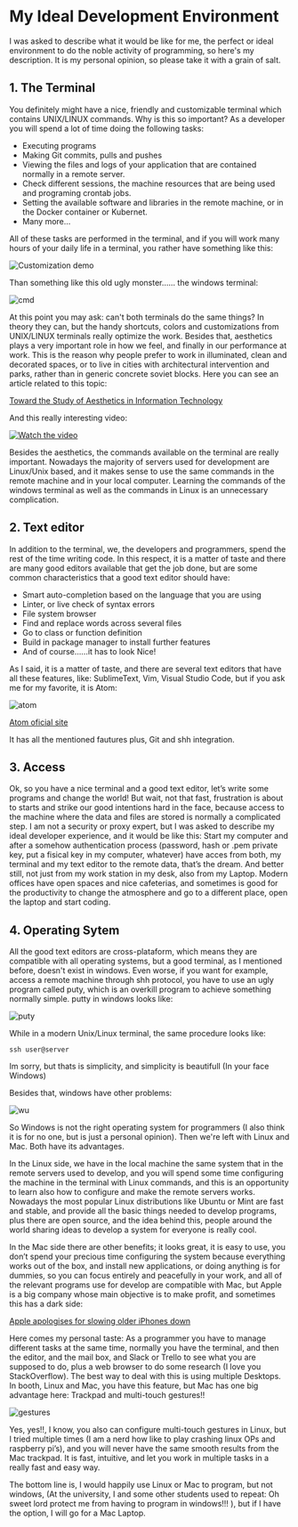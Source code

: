 # My Ideal Development Environment

I was asked to describe what it would be like for me, the perfect or ideal environment to do the noble activity of programming, so here's my description. It is my personal opinion, so please take it with a grain of salt.

## 1.	The Terminal
You definitely might have a nice, friendly and customizable terminal which contains UNIX/LINUX 
commands. Why is this so important? As a developer you will spend a lot of time doing the following 
tasks:

-	Executing programs
-	Making Git commits, pulls and pushes
-	Viewing the files and logs of your application that are contained normally in a remote server. 
-	Check different sessions, the machine resources that are being used and programing crontab jobs.
-	Setting the available software and libraries in the remote machine, or in the Docker container or Kubernet.
-	Many more…

All of these tasks are performed in the terminal, and if you will work many hours of your daily life in a terminal, 
you rather have something like this: 

![Customization demo](https://github.com/apodkutin/agnoster-zsh-theme/raw/customize-prompt/agnoster_customization.gif)

Than something like this old ugly monster……   the windows terminal:

![cmd](https://media.giphy.com/media/cZ1zIh0UvPqUM/giphy.gif)

At this point you may ask: can't both terminals do the same things? In theory they can, but the handy shortcuts, 
colors and customizations from UNIX/LINUX terminals really optimize the work. Besides that, aesthetics plays a very 
important role in how we feel, and finally in our performance at work. This is the reason why people prefer to 
work in illuminated, clean and decorated spaces, or to live in cities with architectural intervention and parks, rather 
than in generic concrete soviet blocks. Here you can see an article related to this topic:

[Toward the Study of Aesthetics in Information
Technology](https://aisel.aisnet.org/cgi/viewcontent.cgi?article=1150&context=icis2004)

And this really interesting video:

[![Watch the video](https://img.youtube.com/vi/-O5kNPlUV7w/0.jpg)](https://www.youtube.com/watch?v=-O5kNPlUV7w)

Besides the aesthetics, the commands available on the terminal are really important. Nowadays the majority of servers used for development are Linux/Unix based, and it makes sense to use the same commands in the remote machine and in your local computer.
Learning the commands of the windows terminal as well as the commands in Linux is an unnecessary complication.

## 2.	Text editor
In addition to the terminal, we, the developers and programmers, spend the rest of the time writing code. In this respect, it is a matter of taste and there are many good editors available that get the job done, but are some common characteristics that a good text editor should have:

-	Smart auto-completion based on the language that you are using
-	Linter, or live check of syntax errors
-	File system browser
-	Find and replace words across several files
-	Go to class or function definition 
-	Build in package manager to install further features
-	And of course……it has to look Nice!

As I said, it is a matter of taste, and there are several text editors that have all these features, like: SublimeText, Vim, Visual Studio Code, but if you ask me for my favorite, it is Atom:

![atom](/images/atom.gif)

[Atom oficial site](https://atom.io/)

It has all the mentioned fautures plus, Git and shh integration. 

## 3.	Access
Ok, so you have a nice terminal and a good text editor, let’s write some programs and change the world! But wait, not that fast, frustration is about to starts and strike our good intentions hard in the face, because access to the machine where the data and files are stored is normally a complicated step. I am not a security or proxy expert, but I was asked to describe my ideal developer experience, and it would be like this: Start my computer and after a somehow authentication process (password, hash or .pem private key, put a fisical key in my computer, whatever) have acces from both, my terminal and my text editor to the remote data, that’s the dream. And better still, not just from my work station in my desk, also from my Laptop. Modern offices have open spaces and nice cafeterias, and sometimes is good for the productivity to change the atmosphere and go to a different place, open the laptop and start coding.

## 4.	Operating Sytem
All the good text editors are cross-plataform, which means they are compatible with all operating systems, but a good terminal, as I mentioned before, doesn't exist in windows. Even worse, if you want for example, access a remote machine through shh protocol, you have to use an ugly program called puty, which is an overkill program to achieve something normally simple. putty in windows looks like:

![puty](/images/putty.png)

While in a modern Unix/Linux terminal, the same procedure looks like: 

```
ssh user@server
```

Im sorry, but thats is simplicity, and simplicity is beautifull (In your face Windows)

Besides that, windows have other problems:

![wu](/images/windowsUpdates.gif)

So Windows is not the right operating system for programmers (I also think it is for no one, but is just a personal opinion). Then we're left with Linux and Mac. Both have its advantages.

In the Linux side, we have in the local machine the same system that in the remote servers used to develop, and you will spend some time configuring the machine in the terminal with Linux commands, and this is an opportunity to learn also how to configure and make the remote servers works. Nowadays the most popular Linux distributions like Ubuntu or Mint are fast and stable, and provide all the basic things needed to develop programs, plus there are open source, and the idea behind this, people around the world sharing ideas to develop a system for everyone is really cool. 

In the Mac side there are other benefits; it looks great, it is easy to use, you don’t spend your precious time configuring the system because everything works out of the box, and install new applications, or doing anything is for dummies, so you can focus entirely and peacefully in your work, and all of the relevant programs use for develop are compatible with Mac, but Apple is a big company whose main objective is to make profit, and sometimes this has a dark side:

[Apple apologises for slowing older iPhones down](https://www.bbc.com/news/technology-42508300)

Here comes my personal taste: As a programmer you have to manage different tasks at the same time, normally you have the terminal, and then the editor, and the mail box, and Slack or Trello to see what you are supposed to do, plus a web browser to do some research (I love you StackOverflow). The best way to deal with this is using multiple Desktops. In booth, Linux and Mac, you have this feature, but Mac has one big advantage here:  Trackpad and multi-touch gestures!!

![gestures](/images/MacGestures.gif)

Yes, yes!!,  I know, you also can configure multi-touch gestures in Linux, but I tried multiple times (I am a nerd how like to play crashing linux OPs and raspberry pi’s), and you will never have the same smooth results from the Mac trackpad. It is fast, intuitive, and let you work in multiple tasks in a really fast and easy way.

The bottom line is, I would happily use Linux or Mac to program, but not windows, (At the university, I and some other students used to repeat: Oh sweet lord protect me from having to program in windows!!! ), but if I have the option, I will go for a Mac Laptop.


